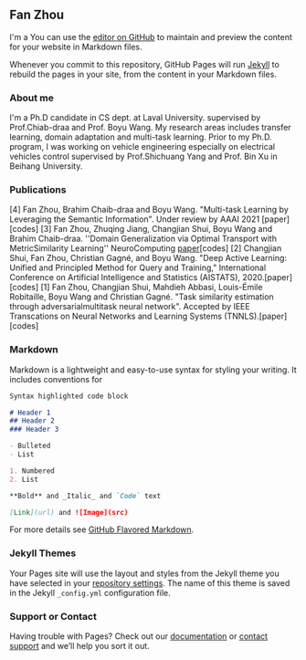 ## Fan Zhou 

I'm a
You can use the [editor on GitHub](https://github.com/fanzhouai/fzhou.github.io/edit/main/README.md) to maintain and preview the content for your website in Markdown files.

Whenever you commit to this repository, GitHub Pages will run [Jekyll](https://jekyllrb.com/) to rebuild the pages in your site, from the content in your Markdown files.


### About me

I'm a Ph.D candidate in CS dept. at Laval University. supervised by Prof.Chiab-draa and Prof. Boyu Wang.  My research areas includes transfer learning, domain adaptation and multi-task learning. Prior to my Ph.D. program, I was working on vehicle engineering especially on electrical vehicles control supervised by Prof.Shichuang Yang and Prof. Bin Xu in Beihang University.

### Publications

[4] Fan Zhou, Brahim Chaib-draa and Boyu Wang. "Multi-task Learning by Leveraging the Semantic Information". Under review by AAAI 2021 [paper][codes]
[3] Fan Zhou, Zhuqing Jiang, Changjian Shui, Boyu Wang and Brahim Chaib-draa. ''Domain Generalization via Optimal Transport with MetricSimilarity Learning'' NeuroComputing [paper](https://arxiv.org/abs/2007.10573)[codes]
[2] Changjian Shui, Fan Zhou, Christian Gagné, and Boyu Wang. "Deep Active Learning: Unified and Principled Method for Query and Training," International Conference on Artificial Intelligence and Statistics (AISTATS), 2020.[paper][codes]
[1] Fan Zhou, Changjian Shui, Mahdieh Abbasi, Louis-Émile Robitaille, Boyu Wang and Christian Gagné. "Task similarity estimation through adversarialmultitask neural network". Accepted by IEEE Transcations on Neural Networks and Learning Systems (TNNLS).[paper][codes]



### Markdown

Markdown is a lightweight and easy-to-use syntax for styling your writing. It includes conventions for

```markdown
Syntax highlighted code block

# Header 1
## Header 2
### Header 3

- Bulleted
- List

1. Numbered
2. List

**Bold** and _Italic_ and `Code` text

[Link](url) and ![Image](src)
```

For more details see [GitHub Flavored Markdown](https://guides.github.com/features/mastering-markdown/).

### Jekyll Themes

Your Pages site will use the layout and styles from the Jekyll theme you have selected in your [repository settings](https://github.com/fanzhouai/fzhou.github.io/settings). The name of this theme is saved in the Jekyll `_config.yml` configuration file.

### Support or Contact

Having trouble with Pages? Check out our [documentation](https://docs.github.com/categories/github-pages-basics/) or [contact support](https://github.com/contact) and we’ll help you sort it out.
